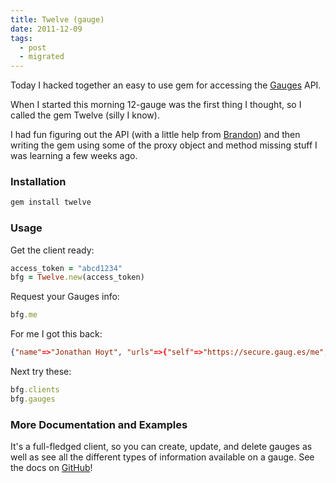 ```yaml
---
title: Twelve (gauge)
date: 2011-12-09
tags:
  - post
  - migrated
---
```


Today I hacked together an easy to use gem for accessing the [Gauges](http://get.gaug.es) API.

When I started this morning 12-gauge was the first thing I thought, so I called the gem Twelve (silly I know).

I had fun figuring out the API (with a little help from [Brandon](http://twitter.com/bkeepers)) and then writing the gem using some of the proxy object and method missing stuff I was learning a few weeks ago.

### Installation

```bash
gem install twelve
```

### Usage

Get the client ready:

```ruby
access_token = "abcd1234"
bfg = Twelve.new(access_token)
```

Request your Gauges info:

```ruby
bfg.me
```

For me I got this back:

```json
{"name"=>"Jonathan Hoyt", "urls"=>{"self"=>"https://secure.gaug.es/me", "gauges"=>"https://secure.gaug.es/gauges", "clients"=>"https://secure.gaug.es/clients"}, "id"=>"...", "last_name"=>"Hoyt", "first_name"=>"Jonathan", "email"=>"jonmagic@gmail.com"}
```

Next try these:

```ruby
bfg.clients
bfg.gauges
```

### More Documentation and Examples

It's a full-fledged client, so you can create, update, and delete gauges as well as see all the different types of information available on a gauge. See the docs on [GitHub](https://github.com/jonmagic/twelve)!
